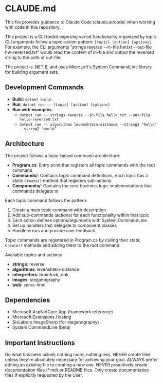 # CLAUDE.md

This file provides guidance to Claude Code (claude.ai/code) when working with code in this repository.

This project is a CLI toolkit exposing varied functionality organized by topic.
CLI arguments follow a topic-action pattern: `[topic] [action] [options]`.
For example, the CLI arguments "strings reverse --in-file hw.txt --out-file hw-reversed.txt" would read the content of in-file and output the reversed string to the path of out-file.

The project is .NET 8, and uses Microsoft's System.CommandLine library for building argument sets.

## Development Commands

- **Build**: `dotnet build`
- **Run**: `dotnet run -- [topic] [action] [options]`
- **Run with examples**: 
  - `dotnet run -- strings reverse --in-file hello.txt --out-file hello-reversed.txt`
  - `dotnet run -- algorithms levenshtein-distance --string1 "hello" --string2 "world"`

## Architecture

The project follows a topic-based command architecture:

- **Program.cs**: Entry point that registers all topic commands with the root command
- **Commands/**: Contains topic command definitions, each topic has a static `Create()` method that registers sub-actions
- **Components/**: Contains the core business logic implementations that commands delegate to

Each topic command follows the pattern:
1. Create a main topic command with description
2. Add sub-commands (actions) for each functionality within that topic
3. Each action defines options/arguments with System.CommandLine
4. Set up handlers that delegate to component classes
5. Handle errors and provide user feedback

Topic commands are registered in Program.cs by calling their static `Create()` methods and adding them to the root command.

Available topics and actions:
- **strings**: reverse
- **algorithms**: levenshtein-distance
- **interpreters**: brainfuck, ook
- **images**: steganography
- **web**: serve-html

## Dependencies

- Microsoft.AspNetCore.App (framework reference)
- Microsoft.Extensions.Hosting
- SixLabors.ImageSharp (for steganography)
- System.CommandLine (beta)

## Important Instructions

Do what has been asked; nothing more, nothing less.
NEVER create files unless they're absolutely necessary for achieving your goal.
ALWAYS prefer editing an existing file to creating a new one.
NEVER proactively create documentation files (*.md) or README files. Only create documentation files if explicitly requested by the User.